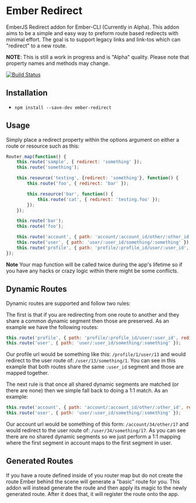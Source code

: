 # Ember Redirect

EmberJS Redirect addon for Ember-CLI (Currently in Alpha). This addon aims to be a simple and easy way to preform route based redirects with minimal effort. The goal is to support legacy links and link-tos which can "redirect" to a new route.

**NOTE**: This is still a work in progress and is "Alpha" quality. Please note that property
names and methods may change.

[![Build Status](https://travis-ci.org/thoov/ember-redirect.svg?branch=master)](https://travis-ci.org/thoov/ember-redirect)

## Installation ##

* `npm install --save-dev ember-redirect`

## Usage ##

Simply place a redirect property within the options argument on either a route or resource such as this:

```js
Router.map(function() {
    this.route('sample', { redirect: 'something' });
    this.route('something');

    this.resource('testing', {redirect: 'something'}, function() {
        this.route('foo', { redirect: 'bar' });

        this.resource('bar', function() {
            this.route('cat', { redirect: 'testing.foo' });
        });
    });

    this.route('bar');
    this.route('foo');

    this.route('account', { path: 'account/:account_id/other/:other_id', redirect: 'user' });
    this.route('user', { path: 'user/:user_id/something/:something' });
    this.route('profile', { path: 'profile/:profile_id/user/:user_id', redirect: 'user' });
});
```

**Note** Your map function will be called twice during the app's lifetime so if you have any hacks or crazy logic within
there might be some conflicts.

## Dynamic Routes ##

Dynamic routes are supported and follow two rules:

The first is that if you are redirecting from one route to another and they share a common
dynamic segment then those are preserved. As an example we have the following routes:

```js
this.route('profile', { path: 'profile/:profile_id/user/:user_id', redirect: 'user' });
this.route('user', { path: 'user/:user_id/something/:something' });
```

Our profile url would be something like this: `/profile/1/user/13` and would redirect to
the user route of: `/user/13/something/1`. You can see in this example that both routes
share the same `:user_id` segment and those are mapped together.

The next rule is that once all shared dynamic segments are matched (or there are none) then
we simple fall back to doing a 1:1 match. As an example:

```js
this.route('account', { path: 'account/:account_id/other/:other_id', redirect: 'user' });
this.route('user', { path: 'user/:user_id/something/:something' });
```

Our account url would be something of this form: `/account/34/other/17` and would
redirect to the user route of: `/user/34/something/17`. As you can see there are no
shared dynamic segments so we just perform a 1:1 mapping where the first segment in account
maps to the first segment in user.

## Generated Routes ##

If you have a route defined inside of you router map but do not create the route Ember behind the scene will generate a "basic" route
for you. This addon will instead generate the route and then apply its magic to the newly generated route. After it does
that, it will register the route onto the app.

